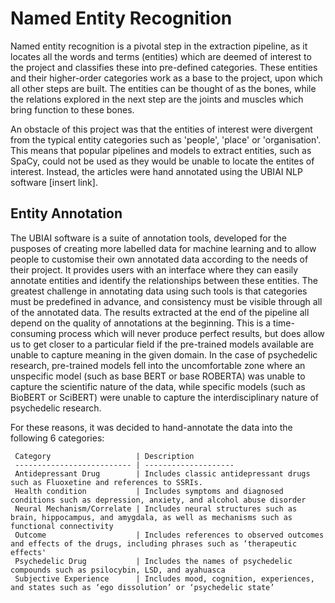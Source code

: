 # Named Entity Recognition 

Named entity recognition is a pivotal step in the extraction pipeline, as it locates all the words and terms (entities) which are deemed of interest to the project and classifies these into pre-defined categories. These entities and their higher-order categories work as a base to the project, upon which all other steps are built. The entities can be thought of as the bones, while the relations explored in the next step are the joints and muscles which bring function to these bones. 


An obstacle of this project was that the entities of interest were divergent from the typical entity categories such as 'people', 'place' or 'organisation'. This means that popular pipelines and models to extract entities, such as SpaCy, could not be used as they would be unable to locate the entites of interest. Instead, the articles were hand annotated using the UBIAI NLP software [insert link]. 

## Entity Annotation 

The UBIAI software is a suite of annotation tools, developed for the pusposes of creating more labelled data for machine learning and to allow people to customise their own annotated data according to the needs of their project. It provides users with an interface where they can easily annotate entities and identify the relationships between these entities. The greatest challenge in annotating data using such tools is that categories must be predefined in advance, and consistency must be visible through all of the annotated data. The results extracted at the end of the pipeline all depend on the quality of annotations at the beginning. This is a time-consuming process which will never produce perfect results, but does allow us to get closer to a particular field if the pre-trained models available are unable to capture meaning in the given domain. In the case of psychedelic research, pre-trained models fell into the uncomfortable zone where an unspecific model (such as base BERT or base ROBERTA) was unable to capture the scientific nature of the data, while specific models (such as BioBERT or SciBERT) were unable to capture the interdisciplinary nature of psychedelic research. 

For these reasons, it was decided to hand-annotate the data into the following 6 categories: 

```
 Category                   | Description                 
 -------------------------- | --------------------             
 Antidepressant Drug        | Includes classic antidepressant drugs such as Fluoxetine and references to SSRIs.               
 Health condition           | Includes symptoms and diagnosed conditions such as depression, anxiety, and alcohol abuse disorder                
 Neural Mechanism/Correlate | Includes neural structures such as brain, hippocampus, and amygdala, as well as mechanisms such as functional connectivity
 Outcome                    | Includes references to observed outcomes and effects of the drugs, including phrases such as ‘therapeutic effects'         
 Psychedelic Drug           | Includes the names of psychedelic compounds such as psilocybin, LSD, and ayahuasca 
 Subjective Experience      | Includes mood, cognition, experiences, and states such as ‘ego dissolution’ or ‘psychedelic state’
 ```
 
 
